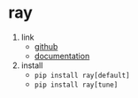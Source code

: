 # ray

1. link
   * [github](https://github.com/ray-project/ray)
   * [documentation](https://docs.ray.io/en/master/index.html#)
2. install
   * `pip install ray[default]`
   * `pip install ray[tune]`
